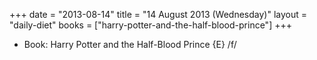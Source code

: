 +++
date = "2013-08-14"
title = "14 August 2013 (Wednesday)"
layout = "daily-diet"
books = ["harry-potter-and-the-half-blood-prince"]
+++


* Book: Harry Potter and the Half-Blood Prince {E} /f/